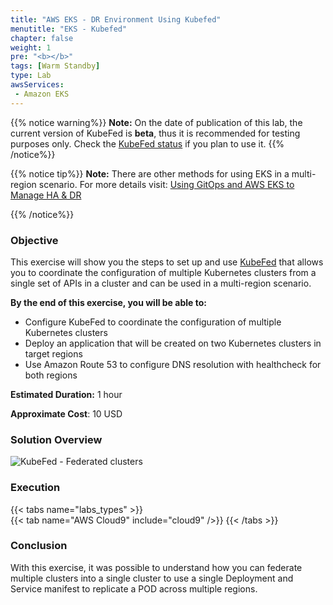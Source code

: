 ```yaml
---
title: "AWS EKS - DR Environment Using Kubefed"
menutitle: "EKS - Kubefed"
chapter: false
weight: 1
pre: "<b></b>"
tags: [Warm Standby]
type: Lab
awsServices:
 - Amazon EKS
---
```



{{% notice warning%}}
**Note:** On the date of publication of this lab, the current version of KubeFed is **beta**, thus it is recommended for testing purposes only. Check the [KubeFed status](https://github.com/kubernetes-sigs/kubefed) if you plan to use it.
{{% /notice%}}

{{% notice tip%}}
**Note:** There are other methods for using EKS in a multi-region scenario. For more details visit:
[Using GitOps and AWS EKS to Manage HA & DR](https://weaveworks-gitops.awsworkshop.io/25_workshop_2_ha-dr.html)

{{% /notice%}}

### Objective

This exercise will show you the steps to set up and use [KubeFed](https://github.com/kubernetes-sigs/kubefed) that allows you to coordinate the configuration of multiple Kubernetes clusters from a single set of APIs in a cluster and can be used in a multi-region scenario.

**By the end of this exercise, you will be able to:**

- Configure KubeFed to coordinate the configuration of multiple Kubernetes clusters
- Deploy an application that will be created on two Kubernetes clusters in target regions
- Use Amazon Route 53 to configure DNS resolution with healthcheck for both regions

**Estimated Duration:** 1 hour

**Approximate Cost**: 10 USD

### Solution Overview

![KubeFed - Federated clusters](/images/kubefed-arch.png)

### Execution

{{< tabs name="labs_types" >}}  
{{< tab name="AWS Cloud9" include="cloud9" />}}
{{< /tabs >}}

### Conclusion

With this exercise, it was possible to understand how you can federate multiple clusters into a single cluster to use a single Deployment and Service manifest to replicate a POD across multiple regions.
